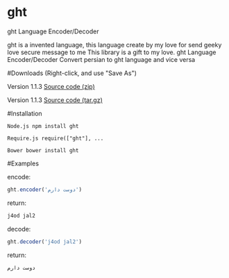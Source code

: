 # ght

ght Language Encoder/Decoder

ght is a invented language, this language create by my love for send geeky love secure message to me
This library is a gift to my love.
ght Language Encoder/Decoder Convert persian to ght language and vice versa

#Downloads (Right-click, and use "Save As")

 Version 1.1.3 [Source code (zip)](https://github.com/arastu/ght/archive/1.1.3.zip)

 Version 1.1.3 [Source code (tar.gz)](https://github.com/arastu/ght/archive/1.1.3.tar.gz)

#Installation

```Node.js npm install ght```

```Require.js require(["ght"], ...```

```Bower bower install ght```

#Examples

encode:
```javascript
ght.encoder('دوست دارم')
```
return:
```html
j4od jal2
```

decode:
```javascript
ght.decoder('j4od jal2')
```

return:
```html
دوست دارم
```
